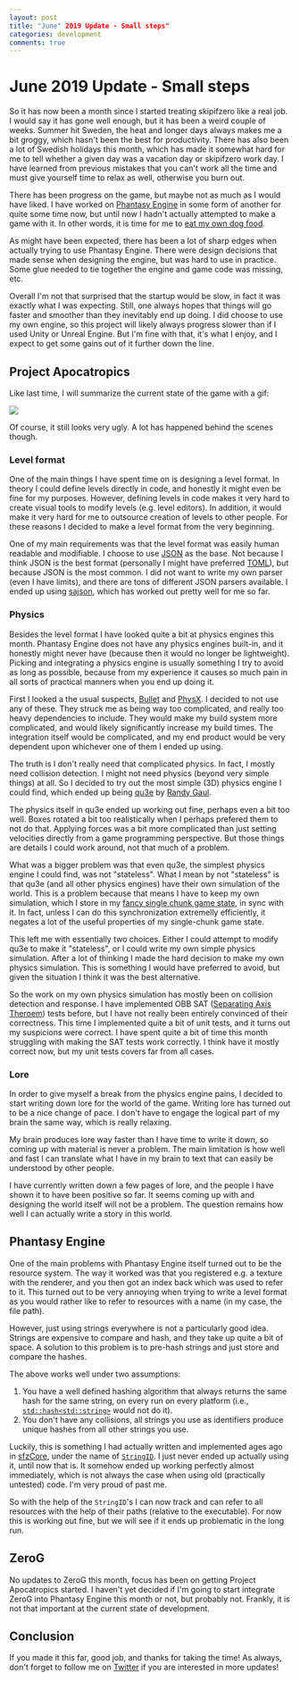 ```yaml
---
layout: post
title: "June" 2019 Update - Small steps"
categories: development
comments: true
---
```



# June 2019 Update - Small steps

So it has now been a month since I started treating skipifzero like a real job. I would say it has gone well enough, but it has been a weird couple of weeks. Summer hit Sweden, the heat and longer days always makes me a bit groggy, which hasn't been the best for productivity. There has also been a lot of Swedish holidays this month, which has made it somewhat hard for me to tell whether a given day was a vacation day or skipifzero work day. I have learned from previous mistakes that you can't work all the time and must give yourself time to relax as well, otherwise you burn out.

There has been progress on the game, but maybe not as much as I would have liked. I have worked on [Phantasy Engine](https://github.com/PetorSFZ/PhantasyEngine) in some form of another for quite some time now, but until now I hadn't actually attempted to make a game with it. In other words, it is time for me to [eat my own dog food](https://en.wikipedia.org/wiki/Eating_your_own_dog_food).

As might have been expected, there has been a lot of sharp edges when actually trying to use Phantasy Engine. There were design decisions that made sense when designing the engine, but was hard to use in practice. Some glue needed to tie together the engine and game code was missing, etc.

Overall I'm not that surprised that the startup would be slow, in fact it was exactly what I was expecting. Still, one always hopes that things will go faster and smoother than they inevitably end up doing. I did choose to use my own engine, so this project will likely always progress slower than if I used Unity or Unreal Engine. But I'm fine with that, it's what I enjoy, and I expect to get some gains out of it further down the line.  

## Project Apocatropics

Like last time, I will summarize the current state of the game with a gif:

![](/assets/2019-06-06-june-2019-update/progress.gif)

Of course, it still looks very ugly. A lot has happened behind the scenes though.

### Level format

One of the main things I have spent time on is designing a level format. In theory I could define levels directly in code, and honestly it might even be fine for my purposes. However, defining levels in code makes it very hard to create visual tools to modify levels (e.g. level editors). In addition, it would make it very hard for me to outsource creation of levels to other people. For these reasons I decided to make a level format from the very beginning.

One of my main requirements was that the level format was easily human readable and modifiable. I choose to use [JSON](https://en.wikipedia.org/wiki/JSON) as the base. Not because I think JSON is the best format (personally I might have preferred [TOML](https://github.com/toml-lang/toml)), but because JSON is the most common. I did not want to write my own parser (even I have limits), and there are tons of different JSON parsers available. I ended up using [sajson](https://github.com/chadaustin/sajson), which has worked out pretty well for me so far.

### Physics

Besides the level format I have looked quite a bit at physics engines this month. Phantasy Engine does not have any physics engines built-in, and it honestly might never have (because then it would no longer be lightweight). Picking and integrating a physics engine is usually something I try to avoid as long as possible, because from my experience it causes so much pain in all sorts of practical manners when you end up doing it.

First I looked a the usual suspects, [Bullet](https://github.com/bulletphysics/bullet3) and [PhysX](https://github.com/NVIDIAGameWorks/PhysX). I decided to not use any of these. They struck me as being way too complicated, and really too heavy dependencies to include. They would make my build system more complicated, and would likely significantly increase my build times. The integration itself would be complicated, and my end product would be very dependent upon whichever one of them I ended up using.

The truth is I don't really need that complicated physics. In fact, I mostly need collision detection. I might not need physics (beyond very simple things) at all. So I decided to try out the most simple (3D) physics engine I could find, which ended up being [qu3e](https://github.com/RandyGaul/qu3e) by [Randy Gaul](https://twitter.com/randypgaul).

The physics itself in qu3e ended up working out fine, perhaps even a bit too well. Boxes rotated a bit too realistically when I perhaps prefered them to not do that. Applying forces was a bit more complicated than just setting velocities directly from a game programming perspective. But those things are details I could work around, not that much of a problem.

What was a bigger problem was that even qu3e, the simplest physics engine I could find, was not "stateless". What I mean by not "stateless" is that qu3e (and all other physics engines) have their own simulation of the world. This is a problem because that means I have to keep my own simulation, which I store in my [fancy single chunk game state](http://www.skipifzero.com/development/2019/04/29/single-chunk-game-state.html), in sync with it. In fact, unless I can do this synchronization extremelly efficiently, it negates a lot of the useful properties of my single-chunk game state.

This left me with essentially two choices. Either I could attempt to modify qu3e to make it "stateless", or I could write my own simple physics simulation. After a lot of thinking I made the hard decision to make my own physics simulation. This is something I would have preferred to avoid, but given the situation I think it was the best alternative.

So the work on my own physics simulation has mostly been on collision detection and response. I have implemented OBB SAT ([Separating Axis Theroem](https://en.wikipedia.org/wiki/Hyperplane_separation_theorem)) tests before, but I have not really been entirely convinced of their correctness. This time I implemented quite a bit of unit tests, and it turns out my suspicions were correct. I have spent quite a bit of time this month struggling with making the SAT tests work correctly. I think have it mostly correct now, but my unit tests covers far from all cases.

### Lore

In order to give myself a break from the physics engine pains, I decided to start writing down lore for the world of the game. Writing lore has turned out to be a nice change of pace. I don't have to engage the logical part of my brain the same way, which is really relaxing.

My brain produces lore way faster than I have time to write it down, so coming up with material is never a problem. The main limitation is how well and fast I can translate what I have in my brain to text that can easily be understood by other people.

I have currently written down a few pages of lore, and the people I have shown it to have been positive so far. It seems coming up with and designing the world itself will not be a problem. The question remains how well I can actually write a story in this world.

## Phantasy Engine

One of the main problems with Phantasy Engine itself turned out to be the resource system. The way it worked was that you registered e.g. a texture with the renderer, and you then got an index back which was used to refer to it. This turned out to be very annoying when trying to write a level format as you would rather like to refer to resources with a name (in my case, the file path).

However, just using strings everywhere is not a particularly good idea. Strings are expensive to compare and hash, and they take up quite a bit of space. A solution to this problem is to pre-hash strings and just store and compare the hashes.

The above works well under two assumptions:

1.  You have a well defined hashing algorithm that always returns the same hash for the same string, on every run on every platform (i.e., [`std::hash<std::string>`](https://en.cppreference.com/w/cpp/string/basic_string/hash) would not do it).
2. You don't have any collisions, all strings you use as identifiers produce unique hashes from all other strings you use.

Luckily, this is something I had actually written and implemented ages ago in [sfzCore](https://github.com/PetorSFZ/sfzCore), under the name of [`StringID`](https://github.com/PetorSFZ/sfzCore/blob/master/lib-core/include/sfz/strings/StringID.hpp). I just never ended up actually using it, until now that is. It somehow ended up working perfectly almost immediately, which is not always the case when using old (practically untested) code. I'm very proud of past me. 

So with the help of the `StringID`'s I can now track and can refer to all resources with the help of their paths (relative to the executable). For now this is working out fine, but we will see if it ends up problematic in the long run.

## ZeroG

No updates to ZeroG this month, focus has been on getting Project Apocatropics started. I haven't yet decided if I'm going to start integrate ZeroG into Phantasy Engine this month or not, but probably not. Frankly, it is not that important at the current state of development.

## Conclusion

If you made it this far, good job, and thanks for taking the time! As always, don't forget to follow me on [Twitter](https://twitter.com/PetorSFZ) if you are interested in more updates!

